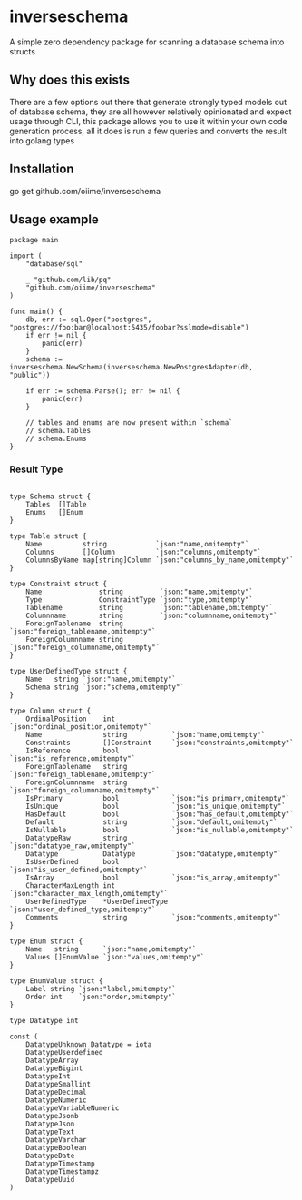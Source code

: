 # inverseschema

A simple zero dependency package for scanning a database schema into structs 

## Why does this exists

There are a few options out there that generate strongly typed models out of database schema, they are all however relatively opinionated and expect usage through CLI, this package allows you to use it within your own code generation process, all it does is run a few queries and converts the result into golang types


## Installation

go get github.com/oiime/inverseschema


## Usage example

```golang
package main

import (
	"database/sql"

	_ "github.com/lib/pq"
	"github.com/oiime/inverseschema"
)

func main() {
	db, err := sql.Open("postgres", "postgres://foo:bar@localhost:5435/foobar?sslmode=disable")
	if err != nil {
		panic(err)
	}
	schema := inverseschema.NewSchema(inverseschema.NewPostgresAdapter(db, "public"))

	if err := schema.Parse(); err != nil {
		panic(err)
	}
    
    // tables and enums are now present within `schema`
    // schema.Tables
    // schema.Enums
}

```

### Result Type

```golang

type Schema struct {
	Tables  []Table
	Enums   []Enum
}

type Table struct {
	Name          string            `json:"name,omitempty"`
	Columns       []Column          `json:"columns,omitempty"`
	ColumnsByName map[string]Column `json:"columns_by_name,omitempty"`
}

type Constraint struct {
	Name              string         `json:"name,omitempty"`
	Type              ConstraintType `json:"type,omitempty"`
	Tablename         string         `json:"tablename,omitempty"`
	Columnname        string         `json:"columnname,omitempty"`
	ForeignTablename  string         `json:"foreign_tablename,omitempty"`
	ForeignColumnname string         `json:"foreign_columnname,omitempty"`
}

type UserDefinedType struct {
	Name   string `json:"name,omitempty"`
	Schema string `json:"schema,omitempty"`
}

type Column struct {
	OrdinalPosition    int              `json:"ordinal_position,omitempty"`
	Name               string           `json:"name,omitempty"`
	Constraints        []Constraint     `json:"constraints,omitempty"`
	IsReference        bool             `json:"is_reference,omitempty"`
	ForeignTablename   string           `json:"foreign_tablename,omitempty"`
	ForeignColumnname  string           `json:"foreign_columnname,omitempty"`
	IsPrimary          bool             `json:"is_primary,omitempty"`
	IsUnique           bool             `json:"is_unique,omitempty"`
	HasDefault         bool             `json:"has_default,omitempty"`
	Default            string           `json:"default,omitempty"`
	IsNullable         bool             `json:"is_nullable,omitempty"`
	DatatypeRaw        string           `json:"datatype_raw,omitempty"`
	Datatype           Datatype         `json:"datatype,omitempty"`
	IsUserDefined      bool             `json:"is_user_defined,omitempty"`
	IsArray            bool             `json:"is_array,omitempty"`
	CharacterMaxLength int              `json:"character_max_length,omitempty"`
	UserDefinedType    *UserDefinedType `json:"user_defined_type,omitempty"`
	Comments           string           `json:"comments,omitempty"`
}

type Enum struct {
	Name   string      `json:"name,omitempty"`
	Values []EnumValue `json:"values,omitempty"`
}

type EnumValue struct {
	Label string `json:"label,omitempty"`
	Order int    `json:"order,omitempty"`
}

type Datatype int

const (
	DatatypeUnknown Datatype = iota
	DatatypeUserdefined
	DatatypeArray
	DatatypeBigint
	DatatypeInt
	DatatypeSmallint
	DatatypeDecimal
	DatatypeNumeric
	DatatypeVariableNumeric
	DatatypeJsonb
	DatatypeJson
	DatatypeText
	DatatypeVarchar
	DatatypeBoolean
	DatatypeDate
	DatatypeTimestamp
	DatatypeTimestampz
	DatatypeUuid
)

```

